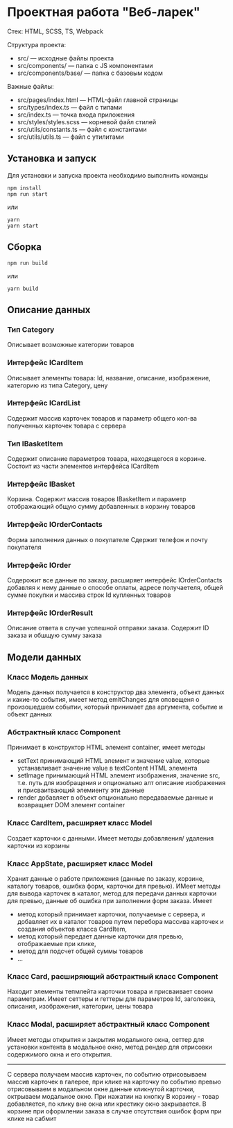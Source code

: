# Проектная работа "Веб-ларек"

Стек: HTML, SCSS, TS, Webpack

Структура проекта:

- src/ — исходные файлы проекта
- src/components/ — папка с JS компонентами
- src/components/base/ — папка с базовым кодом

Важные файлы:

- src/pages/index.html — HTML-файл главной страницы
- src/types/index.ts — файл с типами
- src/index.ts — точка входа приложения
- src/styles/styles.scss — корневой файл стилей
- src/utils/constants.ts — файл с константами
- src/utils/utils.ts — файл с утилитами

## Установка и запуск

Для установки и запуска проекта необходимо выполнить команды

```
npm install
npm run start
```

или

```
yarn
yarn start
```

## Сборка

```
npm run build
```

или

```
yarn build
```

## Описание данных

### Тип Category

Описывает возможные категории товаров

### Интерфейс ICardItem

Описывает элементы товара: Id, название, описание, изображение, категорию из типа Category, цену

### Интерфейс ICardList

Содержит массив карточек товаров и параметр общего кол-ва полученных карточек товара с сервера

### Тип IBasketItem

Содержит описание параметров товара, находящегося в корзине. Состоит из части элементов интерфейса ICardItem

### Интерфейс IBasket

Корзина. Содержит массив товаров IBasketItem и параметр отображающий общую сумму добавленных в корзину товаров

### Интерфейс IOrderContacts

Форма заполнения данных о покупателе Сдержит телефон и почту покупателя

### Интерфейс IOrder

Содерожит все данные по заказу, расширяет интерфейс IOrderContacts добавляя к нему данные о способе оплаты, адресе получаетеля, общей сумме покупки и массива строк Id купленных товаров

### Интерфейс IOrderResult

Описание ответа в случае успешной отправки заказа. Содержит ID заказа и обшщую сумму заказа

## Модели данных

### Класс Модель данных

Модель данных получается в конструктор два элемента, объект данных и какие-то события, имеет метод emitChanges для оповещеня о произошедшем событии, который принимает два аргумента, событие и объект данных

### Абстрактный класс Component

Принимает в конструктор HTML элемент container, имеет методы

- setText принимающий HTML элемент и значение value, которые устанавливает значение value в textContent HTML элемента
- setImage принимающий HTML элемент изображения, значение src, т.е. путь для изобращения и опционально алт описание изображения и присваитвающий элемиенту эти данные
- render добавляет в объект опционально передаваемые данные и возвращает DOM элемент container

### Класс CardItem, расширяет класс Model

Создает карточки с данными. Имеет методы добавляения/ удаления карточки из корзины

### Класс AppState, расширяет класс Model

Хранит данные о работе приложения (данные по заказу, корзине, каталогу товаров, ошибка форм, карточки для превью). ИМеет методы для вывода карточек в каталог, метод для передачи данных карточки для превью, данные об ошибка при заполнении форм заказа. Имеет

- метод который принимает карточки, получаемые с сервера, и добавляет их в каталог товаров путем перебора массива карточек и создания объектов класса CardItem,
- метод который передает данные карточки для превью, отображаемые при клике,
- метод для подсчет общей суммы товаров
- ...

### Класс Card, расширяющий абстрактный класс Component

Находит элементы тепмлейта карточки товара и присваивает своим параметрам.
Имеет сеттеры и геттеры для параметров Id, заголовка, описания, изображения, категории, цены товара

### Класс Modal, расширяет абстрактный класс Component

Имеет методы открытия и закрытия модального окна, сеттер для установки контента в модальное окно, метод рендер для отрисовки содержимого окна и его открытия.

---

С сервера получаем массив карточек, по событию отрисовываем массив карточек в галерее, при клике на карточку по событию превью отрисовываем в модальном окне данные кликнутой карточки, октрываем модальное окно. При нажатии на кнопку В корзину - товар добавляется, по клику вне окна или крестику окно закрывается. В корзине при оформлении заказа в случае отсутствия ошибок форм при клике на сабмит
